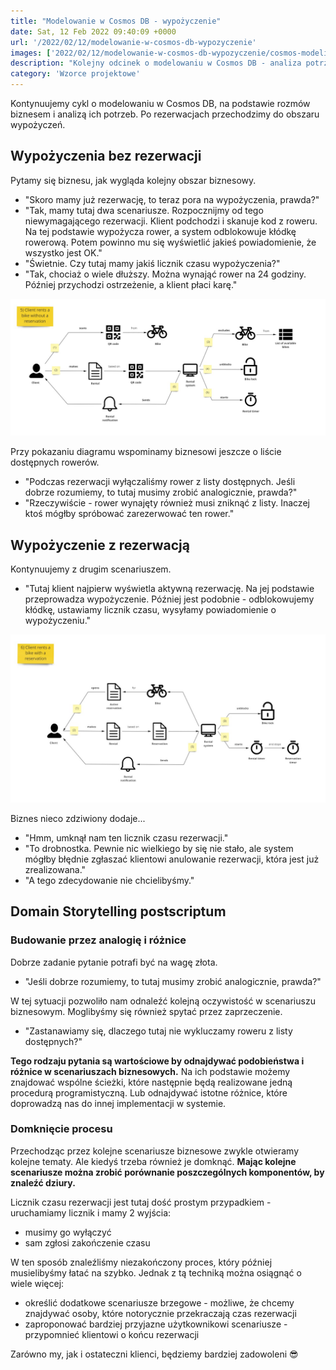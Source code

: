```yaml
---
title: "Modelowanie w Cosmos DB - wypożyczenie"
date: Sat, 12 Feb 2022 09:40:09 +0000
url: '/2022/02/12/modelowanie-w-cosmos-db-wypozyczenie'
images: ['2022/02/12/modelowanie-w-cosmos-db-wypozyczenie/cosmos-modeling.jpg']
description: "Kolejny odcinek o modelowaniu w Cosmos DB - analiza potrzeb w obszarze wypożyczeń"
category: 'Wzorce projektowe'
---
```


Kontynuujemy cykl o modelowaniu w Cosmos DB, na podstawie rozmów biznesem i analizą ich potrzeb. Po rezerwacjach przechodzimy do obszaru wypożyczeń.

## Wypożyczenia bez rezerwacji

Pytamy się biznesu, jak wygląda kolejny obszar biznesowy.

- "Skoro mamy już rezerwację, to teraz pora na wypożyczenia, prawda?"
- "Tak, mamy tutaj dwa scenariusze. Rozpocznijmy od tego niewymagającego rezerwacji. Klient podchodzi i skanuje kod z roweru. Na tej podstawie wypożycza rower, a system odblokowuje kłódkę rowerową. Potem powinno mu się wyświetlić jakieś powiadomienie, że wszystko jest OK."
- "Świetnie. Czy tutaj mamy jakiś licznik czasu wypożyczenia?"
- "Tak, chociaż o wiele dłuższy. Można wynająć rower na 24 godziny. Później przychodzi ostrzeżenie, a klient płaci karę."

[![](rent-without-bike.jpg)](rent-without-bike.jpg)

Przy pokazaniu diagramu wspominamy biznesowi jeszcze o liście dostępnych rowerów.

- "Podczas rezerwacji wyłączaliśmy rower z listy dostępnych. Jeśli dobrze rozumiemy, to tutaj musimy zrobić analogicznie, prawda?"
- "Rzeczywiście - rower wynajęty również musi zniknąć z listy. Inaczej ktoś mógłby spróbować zarezerwować ten rower."

## Wypożyczenie z rezerwacją

Kontynuujemy z drugim scenariuszem.

- "Tutaj klient najpierw wyświetla aktywną rezerwację. Na jej podstawie przeprowadza wypożyczenie. Później jest podobnie - odblokowujemy kłódkę, ustawiamy licznik czasu, wysyłamy powiadomienie o wypożyczeniu."

[![](rent-with-bike.jpg)](rent-with-bike.jpg)

Biznes nieco zdziwiony dodaje...
- "Hmm, umknął nam ten licznik czasu rezerwacji."
- "To drobnostka. Pewnie nic wielkiego by się nie stało, ale system mógłby błędnie zgłaszać klientowi anulowanie rezerwacji, która jest już zrealizowana."
- "A tego zdecydowanie nie chcielibyśmy."

## Domain Storytelling postscriptum 

### Budowanie przez analogię i różnice

Dobrze zadanie pytanie potrafi być na wagę złota.

- "Jeśli dobrze rozumiemy, to tutaj musimy zrobić analogicznie, prawda?"

W tej sytuacji pozwoliło nam odnaleźć kolejną oczywistość w scenariuszu biznesowym. Moglibyśmy się również spytać przez zaprzeczenie.

- "Zastanawiamy się, dlaczego tutaj nie wykluczamy roweru z listy dostępnych?"

**Tego rodzaju pytania są wartościowe by odnajdywać podobieństwa i różnice w scenariuszach biznesowych.** Na ich podstawie możemy znajdować wspólne ścieżki, które następnie będą realizowane jedną procedurą programistyczną.
Lub odnajdywać istotne różnice, które doprowadzą nas do innej implementacji w systemie.

### Domknięcie procesu

Przechodząc przez kolejne scenariusze biznesowe zwykle otwieramy kolejne tematy. Ale kiedyś trzeba również je domknąć. **Mając kolejne scenariusze można zrobić porównanie poszczególnych komponentów, by znaleźć dziury.**

Licznik czasu rezerwacji jest tutaj dość prostym przypadkiem - uruchamiamy licznik i mamy 2 wyjścia:

- musimy go wyłączyć
- sam zgłosi zakończenie czasu

W ten sposób znaleźliśmy niezakończony proces, który później musielibyśmy łatać na szybko. Jednak z tą techniką można osiągnąć o wiele więcej:

- określić dodatkowe scenariusze brzegowe - możliwe, że chcemy znajdywać osoby, które notorycznie przekraczają czas rezerwacji
- zaproponować bardziej przyjazne użytkownikowi scenariusze - przypomnieć klientowi o końcu rezerwacji

Zarówno my, jak i ostateczni klienci, będziemy bardziej zadowoleni 😎